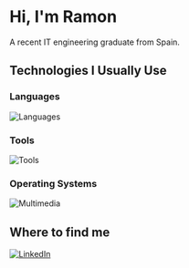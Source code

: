 # Hi, I'm Ramon
A recent IT engineering graduate from Spain. 

<!---with a passion for software development. I personally love the problem solving aspect of the profession and in my free time. --->

## Technologies I Usually Use

### Languages
![Languages](https://skillicons.dev/icons?i=c,java,python,mysql,&perline=8)   

### Tools
![Tools](https://skillicons.dev/icons?i=git,github,vscode,androidstudio,discord,&perline=8)

### Operating Systems
![Multimedia](https://skillicons.dev/icons?i=windows,ubuntu&perline=8)

## Where to find me
[![LinkedIn](https://img.shields.io/badge/linkedin-%230077B5.svg?style=for-the-badge&logo=linkedin&logoColor=white)](https://www.linkedin.com/in/ramon-querol-leon/)



<!---
RamonQuerol/RamonQuerol is a ✨ special ✨ repository because its `README.md` (this file) appears on your GitHub profile.
You can click the Preview link to take a look at your changes.
--->
